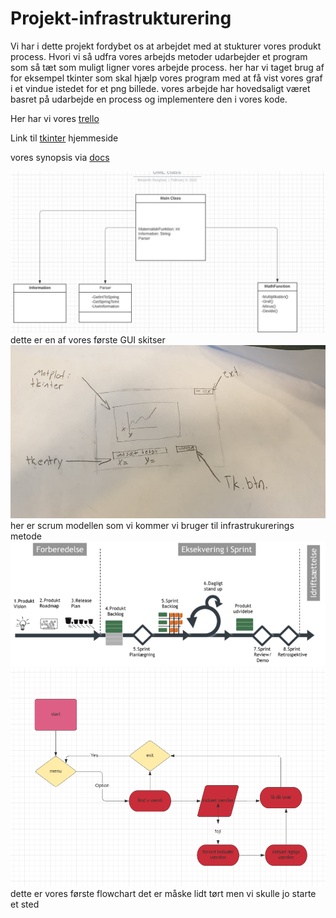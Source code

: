 # Projekt-infrastrukturering

Vi har i dette projekt fordybet os at arbejdet med at stukturer vores produkt process.
Hvori vi så udfra vores arbejds metoder udarbejder et program som så tæt som muligt 
ligner vores arbejde process. her har vi taget brug af for eksempel tkinter som skal hjælp vores
program med at få  vist vores graf i et vindue istedet for et png billede. vores arbejde har hovedsaligt 
været basret på udarbejde en process og implementere den i vores kode.



Her har vi vores [trello](https://trello.com/invite/b/JtIuVgjM/ae43df11d05710eb05ca86b42af3164e/projekt) 

Link til [tkinter](https://www.foxinfotech.in/2018/09/how-to-create-window-in-python-using-tkinter.html) hjemmeside 

vores synopsis via [docs](https://docs.google.com/document/d/11HQmjYZEANnnKT7QOxXoVZlYtD3QBqFkWux2yL68lo0/edit?usp=sharing)


![UML](BILLEDER/UML.JPG)
dette er en af vores første GUI skitser
![GUI](BILLEDER/GUI.jpg)
her er scrum modellen som vi kommer vi bruger til infrastrukurerings metode![SCUM](BILLEDER/scrum.png)
![1#flowchart](BILLEDER/flowchart.png)
dette er vores første flowchart det er måske lidt tørt men vi skulle jo starte et sted

